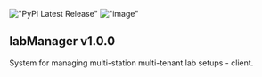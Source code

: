 !["PyPI Latest Release"](https://img.shields.io/pypi/v/labManager-client.svg)
!["image"](https://img.shields.io/pypi/pyversions/labManager-client.svg)

## labManager v1.0.0
System for managing multi-station multi-tenant lab setups - client.

